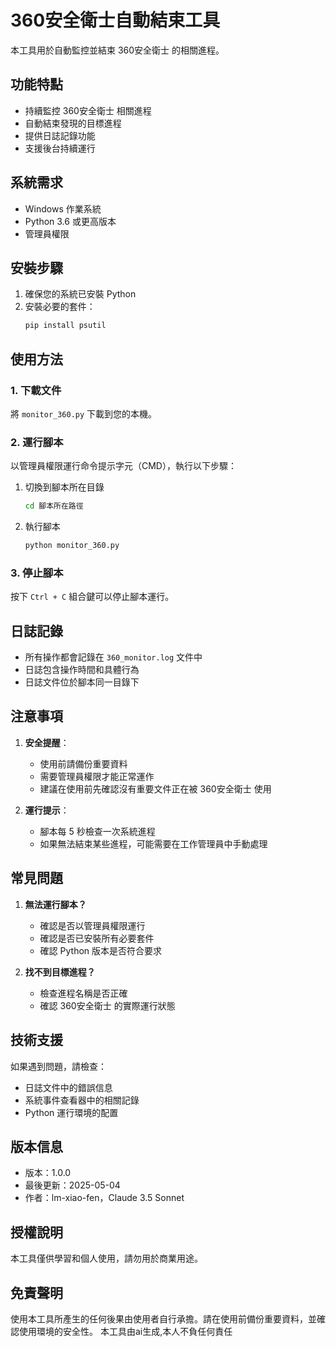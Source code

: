 # 360安全衛士自動結束工具

本工具用於自動監控並結束 360安全衛士 的相關進程。

## 功能特點

- 持續監控 360安全衛士 相關進程
- 自動結束發現的目標進程
- 提供日誌記錄功能
- 支援後台持續運行

## 系統需求

- Windows 作業系統
- Python 3.6 或更高版本
- 管理員權限

## 安裝步驟

1. 確保您的系統已安裝 Python
2. 安裝必要的套件：
   ```bash
   pip install psutil
   ```

## 使用方法

### 1. 下載文件
將 `monitor_360.py` 下載到您的本機。

### 2. 運行腳本
以管理員權限運行命令提示字元（CMD），執行以下步驟：

1. 切換到腳本所在目錄
   ```bash
   cd 腳本所在路徑
   ```

2. 執行腳本
   ```bash
   python monitor_360.py
   ```

### 3. 停止腳本
按下 `Ctrl + C` 組合鍵可以停止腳本運行。

## 日誌記錄

- 所有操作都會記錄在 `360_monitor.log` 文件中
- 日誌包含操作時間和具體行為
- 日誌文件位於腳本同一目錄下

## 注意事項

1. **安全提醒**：
   - 使用前請備份重要資料
   - 需要管理員權限才能正常運作
   - 建議在使用前先確認沒有重要文件正在被 360安全衛士 使用

2. **運行提示**：
   - 腳本每 5 秒檢查一次系統進程
   - 如果無法結束某些進程，可能需要在工作管理員中手動處理

## 常見問題

1. **無法運行腳本？**
   - 確認是否以管理員權限運行
   - 確認是否已安裝所有必要套件
   - 確認 Python 版本是否符合要求

2. **找不到目標進程？**
   - 檢查進程名稱是否正確
   - 確認 360安全衛士 的實際運行狀態

## 技術支援

如果遇到問題，請檢查：
- 日誌文件中的錯誤信息
- 系統事件查看器中的相關記錄
- Python 運行環境的配置

## 版本信息

- 版本：1.0.0
- 最後更新：2025-05-04
- 作者：lm-xiao-fen，Claude 3.5 Sonnet

## 授權說明

本工具僅供學習和個人使用，請勿用於商業用途。

## 免責聲明

使用本工具所產生的任何後果由使用者自行承擔。請在使用前備份重要資料，並確認使用環境的安全性。
本工具由ai生成,本人不負任何責任
